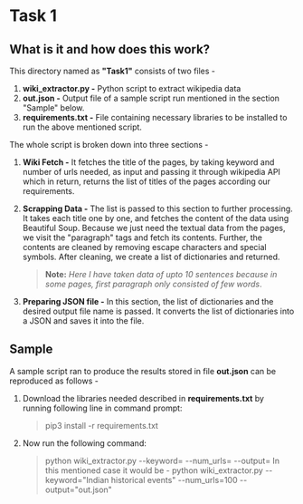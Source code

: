 # Task 1

## What is it and how does this work?
This directory named as **"Task1"** consists of two files - 
1. **wiki_extractor.py -** Python script to extract wikipedia data
2. **out.json -** Output file of a sample script run mentioned in the section "Sample" below.
3. **requirements.txt -** File containing necessary libraries to be installed to run the above mentioned script.


The whole script is broken down into three sections - 
1. **Wiki Fetch -** It fetches the title of the pages, by taking keyword and number of urls needed, as input and passing it through wikipedia API which in return, returns the list of titles of the pages according our requirements.
2. **Scrapping Data -** The list is passed to this section to further processing. It takes each title one by one, and fetches the content of the data using Beautiful Soup. Because we just need the textual data from the pages, we visit the "paragraph" tags and fetch its contents. Further, the contents are cleaned by removing escape characters and special symbols. After cleaning, we create a list of dictionaries and returned.

    > **Note:** *Here I have taken data of upto 10 sentences because in some pages, first paragraph only consisted of few words*.
3. **Preparing JSON file -** In this section, the list of dictionaries and the desired output file name is passed. It converts the list of dictionaries into a JSON and saves it into the file.


## Sample
A sample script ran to produce the results stored in file **out.json** can be reproduced as follows - 


1. Download the libraries needed described in **requirements.txt** by running following line in command prompt:
      > pip3 install -r requirements.txt
2. Now run the following command:
      > python wiki_extractor.py --keyword=<Your query enclosed in double quotes> --num_urls=<Integer value of number of urls needed> --output=<Name of the output file enclosed in double quotes>
      In this mentioned case it would be -
      > python wiki_extractor.py --keyword="Indian historical events" --num_urls=100 --output="out.json"
